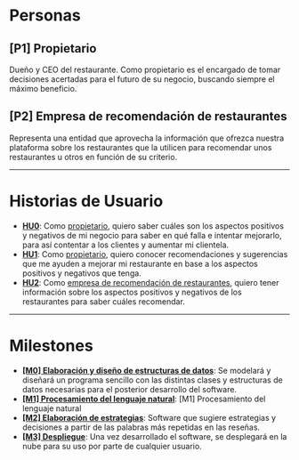 # Personas
## [P1] <a name="P1">Propietario</a>
Dueño y CEO del restaurante. Como propietario es el encargado de tomar decisiones acertadas para el futuro de su negocio, buscando siempre el máximo beneficio. 

## [P2] <a name="P2">Empresa de recomendación de restaurantes</a>
Representa una entidad que aprovecha la información que ofrezca nuestra plataforma sobre los restaurantes que la utilicen para recomendar unos restaurantes u otros en función de su criterio.

---

# Historias de Usuario
* **[HU0](https://github.com/JAntonioVR/IV-2021-2022/issues/12)**: Como [propietario](#P1), quiero saber cuáles son los aspectos positivos y negativos de mi negocio para saber en qué falla e intentar mejorarlo, para así contentar a los clientes y aumentar mi clientela.
* **[HU1](https://github.com/JAntonioVR/IV-2021-2022/issues/13)**: Como [propietario](#P1), quiero conocer recomendaciones y sugerencias que me ayuden a mejorar mi restaurante en base a los aspectos positivos y negativos que tenga.
* **[HU2](https://github.com/JAntonioVR/IV-2021-2022/issues/14)**: Como [empresa de recomendación de restaurantes](#P2), quiero tener información sobre los aspectos positivos y negativos de los restaurantes para saber cuáles recomendar.

---

# Milestones

* **[[M0] Elaboración y diseño de estructuras de datos](https://github.com/JAntonioVR/IV-2021-2022/milestone/5)**: Se modelará y diseñará un programa sencillo con las distintas clases y estructuras de datos necesarias para el posterior desarrollo del software.
* **[[M1] Procesamiento del lenguaje natural](https://github.com/JAntonioVR/IV-2021-2022/milestone/6)**: [M1] Procesamiento del lenguaje natural
* **[[M2] Elaboración de estrategias](https://github.com/JAntonioVR/IV-2021-2022/milestone/8)**: Software que sugiere estrategias y decisiones a partir de las palabras más repetidas en las reseñas.
* **[[M3] Despliegue](https://github.com/JAntonioVR/IV-2021-2022/milestone/9)**: Una vez desarrollado el software, se desplegará en la nube para su uso por parte de cualquier usuario.
